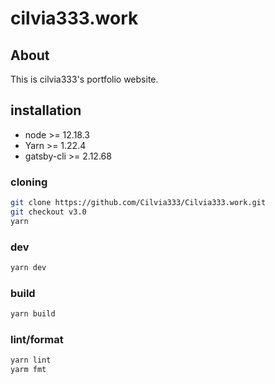 # cilvia333.work

## About

This is cilvia333's portfolio website.

## installation

- node >= 12.18.3
- Yarn >= 1.22.4
- gatsby-cli >= 2.12.68

### cloning

```bash
git clone https://github.com/Cilvia333/Cilvia333.work.git
git checkout v3.0
yarn
```

### dev

```bash
yarn dev
```

### build

```bash
yarn build
```

### lint/format

```bash
yarn lint
yarm fmt
```
